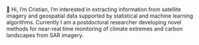 👋 Hi, I’m Cristian, I’m interested in extracting information from satellite imagery and geospatial data supported by statistical and machine learning algorithms. Currently I am a postdoctoral researcher developing novel methods for near-real time monitoring of climate extremes and carbon landscapes from SAR imagery. 

